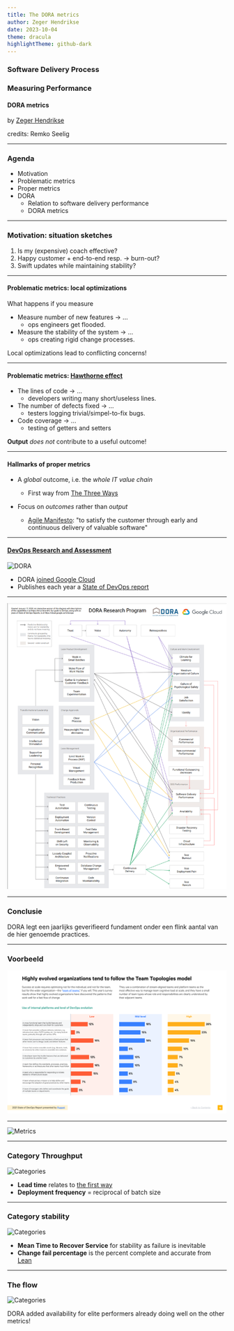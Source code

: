 ```yaml
---
title: The DORA metrics
author: Zeger Hendrikse
date: 2023-10-04
theme: dracula
highlightTheme: github-dark
---
```


### Software Delivery Process
### Measuring Performance

#### DORA metrics

by [Zeger Hendrikse](https://www.it-essence.nl/)

credits: Remko Seelig

---

### Agenda

- <!-- .element: class="fragment" --> Motivation

- <!-- .element: class="fragment" --> Problematic metrics

- <!-- .element: class="fragment" --> Proper metrics

- <!-- .element: class="fragment" --> DORA
  - Relation to software delivery performance
  - DORA metrics

---

### Motivation: situation sketches

1. <!-- .element: class="fragment" --> Is my (expensive) coach effective?

2. <!-- .element: class="fragment" --> Happy customer + end-to-end resp. &rarr; burn-out?

3. <!-- .element: class="fragment" --> Swift updates while maintaining stability?

---

#### Problematic metrics: local optimizations

What happens if you measure

- <!-- .element: class="fragment" --> Measure number of new features &#8594; ...
  - <!-- .element: class="fragment" --> ops engineers get flooded.

- <!-- .element: class="fragment" --> Measure the stability of the system &#8594; ...
  - <!-- .element: class="fragment" --> ops creating rigid change processes.

Local optimizations lead to conflicting concerns!
<!-- .element: class="fragment" -->

---

#### Problematic metrics: [Hawthorne effect](https://en.wikipedia.org/wiki/Hawthorne_effect)

- <!-- .element: class="fragment" --> The lines of code &#8594; ...
  - <!-- .element: class="fragment" --> developers writing many short/useless lines.

- <!-- .element: class="fragment" --> The number of defects fixed &#8594; ...
  - <!-- .element: class="fragment" --> testers logging trivial/simpel-to-fix bugs.

- <!-- .element: class="fragment" --> Code coverage &#8594; ...
  - <!-- .element: class="fragment" --> testing of getters and setters


**Output** _does not_ contribute to a useful outcome!
<!-- .element: class="fragment" -->

---

#### Hallmarks of proper metrics


- <!-- .element: class="fragment" --> 
  A _global_ outcome, i.e. the _whole IT value chain_
  - <!-- .element: class="fragment" --> 
    First way from [The Three Ways](https://itrevolution.com/the-three-ways-principles-underpinning-devops/)


- <!-- .element: class="fragment" --> 
  Focus on _outcomes_ rather than _output_
  - <!-- .element: class="fragment" --> 
    [Agile Manifesto](https://agilemanifesto.org/): 
    "to satisfy the customer through early and continuous delivery of valuable software"

---

#### [**D**ev**O**ps **R**esearch and **A**ssessment](https://www.devops-research.com/research.html)

![DORA](./images/dora.png)

- DORA [joined Google Cloud](https://www.devops-research.com/dora-joins-google-cloud.html)
- Publishes each year a [State of DevOps report](https://cloud.google.com/blog/products/devops-sre/the-2019-accelerate-state-of-devops-elite-performance-productivity-and-scaling)

---

[![DORA](./images/dora_practices.png) <!-- .element width="50%" -->](https://www.devops-research.com/research.html)

---

### Conclusie

DORA legt een jaarlijks geverifieerd fundament
onder een flink aantal van de hier genoemde practices.

---

### Voorbeeld

![Team topologies](./images/dora_team_topologies.png)


---

![Metrics](./images/dora-metrics.png)

---

### Category Throughput

![Categories](./images/dora_throughput.png)

- **Lead time** relates to
  [the first way](https://itrevolution.com/the-three-ways-principles-underpinning-devops/)
- **Deployment frequency** = reciprocal of batch size

---

### Category stability

![Categories](./images/dora_stability.png)

- **Mean Time to Recover Service** for stability as failure is inevitable
- **Change fail percentage** is the percent complete and accurate from [Lean](https://theleanway.net/The-Five-Principles-of-Lean)

---

### The flow

![Categories](./images/key-metrics.png)

DORA added availability for elite performers already doing well on the other metrics!
<!-- .element: class="fragment" -->
